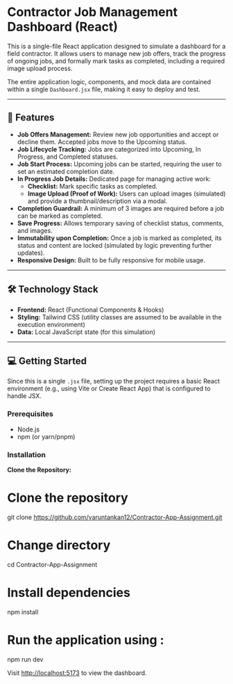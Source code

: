# Contractor Job Management Dashboard (React)

This is a single-file React application designed to simulate a dashboard for a field contractor. It allows users to manage new job offers, track the progress of ongoing jobs, and formally mark tasks as completed, including a required image upload process.

The entire application logic, components, and mock data are contained within a single `Dashboard.jsx` file, making it easy to deploy and test.

---

## 🚀 Features

- **Job Offers Management:** Review new job opportunities and accept or decline them. Accepted jobs move to the Upcoming status.  
- **Job Lifecycle Tracking:** Jobs are categorized into Upcoming, In Progress, and Completed statuses.  
- **Job Start Process:** Upcoming jobs can be started, requiring the user to set an estimated completion date.  
- **In Progress Job Details:** Dedicated page for managing active work:
  - **Checklist:** Mark specific tasks as completed.  
  - **Image Upload (Proof of Work):** Users can upload images (simulated) and provide a thumbnail/description via a modal.  
- **Completion Guardrail:** A minimum of 3 images are required before a job can be marked as completed.  
- **Save Progress:** Allows temporary saving of checklist status, comments, and images.  
- **Immutability upon Completion:** Once a job is marked as completed, its status and content are locked (simulated by logic preventing further updates).  
- **Responsive Design:** Built to be fully responsive for mobile usage.  

---

## 🛠️ Technology Stack

- **Frontend:** React (Functional Components & Hooks)  
- **Styling:** Tailwind CSS (utility classes are assumed to be available in the execution environment)  
- **Data:** Local JavaScript state (for this simulation)  

---

## 💻 Getting Started

Since this is a single `.jsx` file, setting up the project requires a basic React environment (e.g., using Vite or Create React App) that is configured to handle JSX.

### Prerequisites

- Node.js  
- npm (or yarn/pnpm)  

### Installation

**Clone the Repository:**

# Clone the repository
  git clone https://github.com/varuntankan12/Contractor-App-Assignment.git

# Change directory
  cd Contractor-App-Assignment

# Install dependencies
  npm install

# Run the application using : 
  npm run dev 

Visit [http://localhost:5173](http://localhost:5173) to view the dashboard. 

